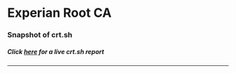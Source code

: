 # Experian Root CA
### Snapshot of crt.sh
##### Click [here](https://crt.sh/?q=74D2FE06A9520CFFD0EFB0FB22425A6C84F7DE0BB9F521C3B6E776233C3732A3) for a live crt.sh report

---

